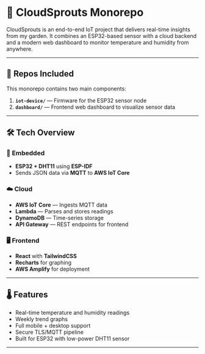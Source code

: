# 🌿 CloudSprouts Monorepo

CloudSprouts is an end-to-end IoT project that delivers real-time insights from my garden. It combines an ESP32-based sensor with a cloud backend and a modern web dashboard to monitor temperature and humidity from anywhere.

---

## 🧱 Repos Included

This monorepo contains two main components:

1. **`iot-device/`** — Firmware for the ESP32 sensor node  
2. **`dashboard/`** — Frontend web dashboard to visualize sensor data

---

## 🛠️ Tech Overview

### 👾 Embedded
- **ESP32 + DHT11** using **ESP-IDF**
- Sends JSON data via **MQTT** to **AWS IoT Core**

### ☁️ Cloud
- **AWS IoT Core** — Ingests MQTT data
- **Lambda** — Parses and stores readings
- **DynamoDB** — Time-series storage
- **API Gateway** — REST endpoints for frontend

### 🖥️ Frontend
- **React** with **TailwindCSS**
- **Recharts** for graphing
- **AWS Amplify** for deployment

---

## 🌡️ Features

- Real-time temperature and humidity readings
- Weekly trend graphs
- Full mobile + desktop support
- Secure TLS/MQTT pipeline
- Built for ESP32 with low-power DHT11 sensor

---

